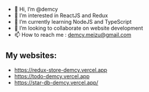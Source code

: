 - 👋 Hi, I’m @demcy
- 👀 I’m interested in ReactJS and Redux
- 🌱 I’m currently learning NodeJS and TypeScript
- 💞️ I’m looking to collaborate on website development
- 📫 How to reach me : demcy.meizu@gmail.com

<!---
demcy/demcy is a ✨ special ✨ repository because its `README.md` (this file) appears on your GitHub profile.
You can click the Preview link to take a look at your changes.
--->
## My websites:
* https://redux-store-demcy.vercel.app
* https://todo-demcy.vercel.app
* https://star-db-demcy.vercel.app/
